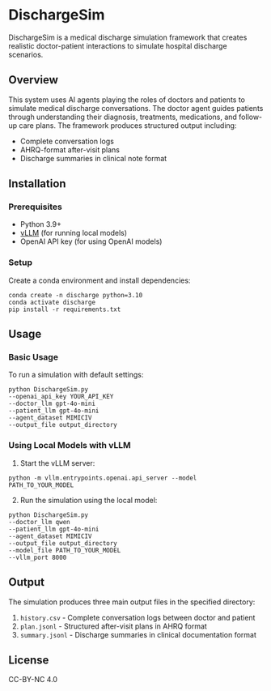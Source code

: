 # DischargeSim

DischargeSim is a medical discharge simulation framework that creates realistic doctor-patient interactions to simulate hospital discharge scenarios. 

## Overview

This system uses AI agents playing the roles of doctors and patients to simulate medical discharge conversations. The doctor agent guides patients through understanding their diagnosis, treatments, medications, and follow-up care plans. The framework produces structured output including:

- Complete conversation logs
- AHRQ-format after-visit plans
- Discharge summaries in clinical note format

## Installation

### Prerequisites

- Python 3.9+
- [vLLM](https://github.com/vllm-project/vllm) (for running local models)
- OpenAI API key (for using OpenAI models)

### Setup

Create a conda environment and install dependencies:

```
conda create -n discharge python=3.10
conda activate discharge
pip install -r requirements.txt
```

## Usage

### Basic Usage

To run a simulation with default settings:
```
python DischargeSim.py 
--openai_api_key YOUR_API_KEY 
--doctor_llm gpt-4o-mini 
--patient_llm gpt-4o-mini 
--agent_dataset MIMICIV 
--output_file output_directory
```

### Using Local Models with vLLM

1. Start the vLLM server:
```
python -m vllm.entrypoints.openai.api_server --model PATH_TO_YOUR_MODEL
```

2. Run the simulation using the local model:
```
python DischargeSim.py 
--doctor_llm qwen 
--patient_llm gpt-4o-mini 
--agent_dataset MIMICIV 
--output_file output_directory 
--model_file PATH_TO_YOUR_MODEL 
--vllm_port 8000
```

## Output

The simulation produces three main output files in the specified directory:

1. `history.csv` - Complete conversation logs between doctor and patient
2. `plan.jsonl` - Structured after-visit plans in AHRQ format
3. `summary.jsonl` - Discharge summaries in clinical documentation format


## License
CC-BY-NC 4.0
